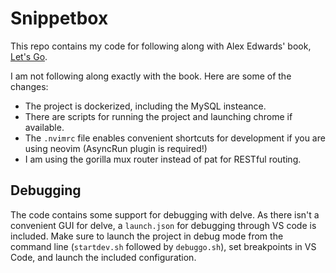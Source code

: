 # Snippetbox

This repo contains my code for following along with Alex Edwards' book, [Let's Go](https://lets-go.alexedwards.net/).

I am not following along exactly with the book. Here are some of the changes:

- The project is dockerized, including the MySQL insteance.
- There are scripts for running the project and launching chrome if available.
- The `.nvimrc` file enables convenient shortcuts for development if you are using neovim (AsyncRun plugin is required!)
- I am using the gorilla mux router instead of pat for RESTful routing.

## Debugging

The code contains some support for debugging with delve. As there isn't a convenient GUI for delve, a `launch.json` for debugging through VS code is included. Make sure to launch the project in debug mode from the command line (`startdev.sh` followed by `debuggo.sh`), set breakpoints in VS Code, and launch the included configuration.
